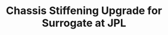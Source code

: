 ---
layout: default
categories: ['Mechanical Design','Industry','Metal']
title: Chassis Stiffening Upgrade for Surrogate at JPL
authors: WG Bircher, <a href="https://www.linkedin.com/in/yong-lin-68474021/">Yong Lin</a>, supervised by <a href="https://www-robotics.jpl.nasa.gov/people/Brett_Kennedy/">Brett Kennedy</a>
thing: An investigation into torso instability of <a href="https://www.jpl.nasa.gov/spaceimages/details.php?id=PIA18792">JPL's 21 Degree of Freedom Surrogate robot</a>, resulting in a chassis stiffening upgrade
year: 2014
award:
doi: http://dx.doi.org/XX.XXX/
---